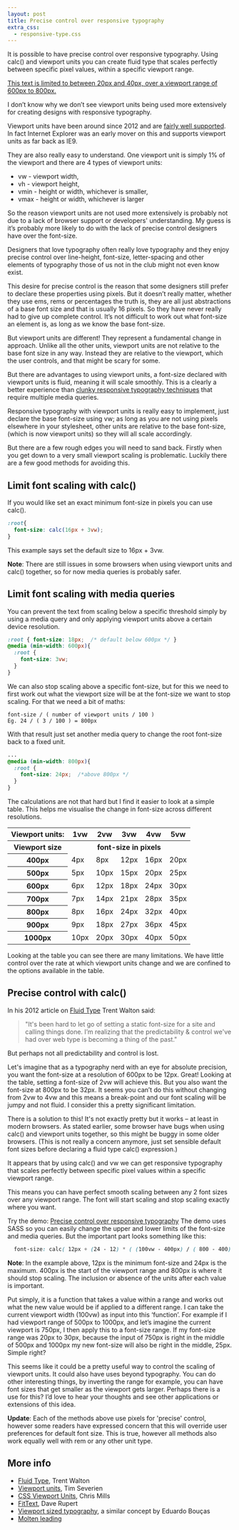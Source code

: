```yaml
---
layout: post
title: Precise control over responsive typography
extra_css:
  - responsive-type.css
---
```

It is possible to have precise control over responsive typography. Using calc() and viewport units you can create fluid type that scales perfectly between specific pixel values, within a specific viewport range.

<p>
<a href="http://codepen.io/MadeByMike/pen/YPJJYv" class="responsive-type">
  This text is limited to between 20px and 40px, over a viewport range of 600px to 800px.
</a>
</p>

I don’t know why we don’t see viewport units being used more extensively for creating designs with responsive typography.

Viewport units have been around since 2012 and are [fairly well supported](http://caniuse.com/#feat=viewport-units). In fact Internet Explorer was an early mover on this and supports viewport units as far back as IE9.

They are also really easy to understand. One viewport unit is simply 1% of the viewport and there are 4 types of viewport units:

  * vw - viewport width,
  * vh - viewport height,
  * vmin - height or width, whichever is smaller,
  * vmax - height or width, whichever is larger

So the reason viewport units are not used more extensively is probably not due to a lack of browser support or developers' understanding. My guess is it’s probably more likely to do with the lack of precise control designers have over the font-size.

Designers that love typography often really love typography and they enjoy precise control over line-height, font-size, letter-spacing and other elements of typography those of us not in the club might not even know exist.

This desire for precise control is the reason that some designers still prefer to declare these properties using pixels. But it doesn’t really matter, whether they use ems, rems or percentages the truth is, they are all just abstractions of a base font size and that is usually 16 pixels. So they have never really had to give up complete control. It’s not difficult to work out what font-size an element is, as long as we know the base font-size.

But viewport units are different! They represent a fundamental change in approach. Unlike all the other units, viewport units are not relative to the base font size in any way. Instead they are relative to the viewport, which the user controls, and that might be scary for some.

But there are advantages to using viewport units, a font-size declared with viewport units is fluid, meaning it will scale smoothly. This is a clearly a better experience than [clunky responsive typography techniques](http://codepen.io/MadeByMike/pen/c54dfa521cf08e0439943b7a745f77f0) that require multiple media queries.

Responsive typography with viewport units is really easy to implement, just declare the base font-size using vw; as long as you are not using pixels elsewhere in your stylesheet, other units are relative to the base font-size, (which is now viewport units) so they will all scale accordingly.

But there are a few rough edges you will need to sand back. Firstly when you get down to a very small viewport scaling is problematic. Luckily there are a few good methods for avoiding this.

## Limit font scaling with calc()

If you would like set an exact minimum font-size in pixels you can use calc().

```css
:root{
  font-size: calc(16px + 3vw);
}
```

This example says set the default size to 16px + 3vw.

**Note**: There are still issues in some browsers when using viewport units and calc() together, so for now media queries is probably safer.

## Limit font scaling with media queries

You can prevent the text from scaling below a specific threshold simply by using a media query and only applying viewport units above a certain device resolution.

```css
:root { font-size: 18px;  /* default below 600px */ }
@media (min-width: 600px){
  :root {
    font-size: 3vw;
  }
}
```

We can also stop scaling above a specific font-size, but for this we need to first work out what the viewport size will be at the font-size we want to stop scaling. For that we need a bit of maths:

```text
font-size / ( number of viewport units / 100 )
Eg. 24 / ( 3 / 100 ) = 800px
```

With that result just set another media query to change the root font-size back to a fixed unit.

```css
...
@media (min-width: 800px){
  :root {
    font-size: 24px;  /*above 800px */
  }
}
```

The calculations are not that hard but I find it easier to look at a simple table. This helps me visualise the change in font-size across different resolutions.

<table>
  <tbody>
    <tr>
      <th>Viewport units:</th><th>1vw</th><th>2vw</th><th>3vw</th><th>4vw</th><th>5vw</th>
    </tr>
    <tr>
      <th>Viewport size</th><th colspan="5">font-size in pixels</th>
    </tr>
    <tr>
      <th>400px</th><td>4px</td><td>8px</td><td>12px</td><td>16px</td><td>20px</td>
    </tr>
    <tr>
      <th>500px</th><td>5px</td><td>10px</td><td>15px</td><td>20px</td><td>25px</td>
    </tr>
    <tr>
      <th>600px</th><td>6px</td><td>12px</td><td>18px</td><td>24px</td><td>30px</td>
    </tr>
    <tr>
      <th>700px</th><td>7px</td><td>14px</td><td>21px</td><td>28px</td><td>35px</td>
    </tr>
    <tr>
      <th>800px</th><td>8px</td><td>16px</td><td>24px</td><td>32px</td><td>40px</td>
    </tr>
    <tr>
      <th>900px</th><td>9px</td><td>18px</td><td>27px</td><td>36px</td><td>45px</td>
    </tr>
    <tr>
      <th>1000px</th><td>10px</td><td>20px</td><td>30px</td><td>40px</td><td>50px</td>
    </tr>
  </tbody>
</table>

Looking at the table you can see there are many limitations. We have little control over the rate at which viewport units change and we are confined to the options available in the table.

## Precise control with calc()

In his 2012 article on [Fluid Type](http://trentwalton.com/2012/06/19/fluid-type/) Trent Walton said:

<blockquote>"It's been hard to let go of setting a static font-size for a site and calling things done. I’m realizing that the predictability & control we've had over web type is becoming a thing of the past."</blockquote>

But perhaps not all predictability and control is lost.

Let's imagine that as a typography nerd with an eye for absolute precision, you want the font-size at a resolution of 600px to be 12px. Great! Looking at the table, setting a font-size of 2vw will achieve this. But you also want the font-size at 800px to be 32px. It seems you can’t do this without changing from 2vw to 4vw and this means a break-point and our font scaling will be jumpy and not fluid. I consider this a pretty significant limitation.

There is a solution to this! It's not exactly pretty but it works – at least in modern browsers. As stated earlier, some browser have bugs when using calc() and viewport units together, so this might be buggy in some older browsers. (This is not really a concern anymore, just set sensible default font sizes before declaring a fluid type calc() expression.)

It appears that by using calc() and vw we can get responsive typography that scales perfectly between specific pixel values within a specific viewport range.

This means you can have perfect smooth scaling between any 2 font sizes over any viewport range. The font will start scaling and stop scaling exactly where you want.

Try the demo: [Precise control over responsive typography](http://codepen.io/MadeByMike/pen/YPJJYv?editors=110)
The demo uses SASS so you can easily change the upper and lower limits of the font-size and media queries. But the important part looks something like this:

```css
  font-size: calc( 12px + (24 - 12) * ( (100vw - 400px) / ( 800 - 400) ));
```
**Note**: In the example above, 12px is the minimum font-size and 24px is the maximum. 400px is the start of the viewport range and 800px is where it should stop scaling. The inclusion or absence of the units after each value is important.

Put simply, it is a function that takes a value within a range and works out what the new value would be if applied to a different range. I can take the current viewport width (100vw) as input into this ‘function’. For example if I had viewport range of 500px to 1000px, and let’s imagine the current viewport is 750px, I then apply this to a font-size range. If my font-size range was 20px to 30px, because the input of 750px is right in the middle of 500px and 1000px my new font-size will also be right in the middle, 25px. Simple right?

This seems like it could be a pretty useful way to control the scaling of viewport units. It could also have uses beyond typography. You can do other interesting things, by inverting the range for example, you can have font sizes that get smaller as the viewport gets larger. Perhaps there is a use for this? I’d love to hear your thoughts and see other applications or extensions of this idea.

**Update**: Each of the methods above use pixels for 'precise' control, however some readers have expressed concern that this will override user preferences for default font size. This is true, however all methods also work equally well with rem or any other unit type.

## More info

  - [Fluid Type](http://trentwalton.com/2012/06/19/fluid-type/), Trent Walton
  - [Viewport units](https://web-design-weekly.com/2014/11/18/viewport-units-vw-vh-vmin-vmax/), Tim Severien
  - [CSS Viewport Units](https://dev.opera.com/articles/css-viewport-units/), Chris Mills
  - [FitText](http://fittextjs.com/), Dave Rupert
  - [Viewport sized typography](https://eduardoboucas.com/blog/2015/06/18/viewport-sized-typography-with-minimum-and-maximum-sizes.html), a similar concept by Eduardo Bouças
  - [Molten leading](http://nicewebtype.com/notes/2012/02/03/molten-leading-or-fluid-line-height/)
